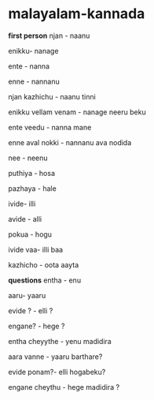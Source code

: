 # malayalam-kannada

**first person**
njan - naanu

enikku- nanage

ente - nanna

enne - nannanu



njan kazhichu - naanu tinni

enikku vellam venam - nanage neeru beku

ente veedu - nanna mane

enne aval nokki - nannanu ava nodida



nee - neenu

puthiya - hosa

pazhaya - hale



ivide- illi

avide - alli

pokua - hogu

ivide vaa- illi baa

kazhicho - oota aayta


**questions**
entha - enu

aaru- yaaru

evide ? - elli ?

engane? - hege ?




entha cheyythe - yenu madidira

aara vanne - yaaru barthare?

evide ponam?- elli hogabeku?

engane cheythu - hege madidira ?




